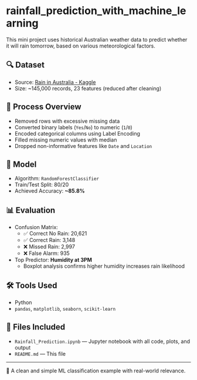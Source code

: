 # rainfall_prediction_with_machine_learning

This mini project uses historical Australian weather data to predict whether it will rain tomorrow, based on various meteorological factors.

## 🔍 Dataset
- Source: [Rain in Australia - Kaggle](https://www.kaggle.com/jsphyg/weather-dataset-rattle-package)
- Size: ~145,000 records, 23 features (reduced after cleaning)

## 🧹 Process Overview
- Removed rows with excessive missing data
- Converted binary labels (`Yes`/`No`) to numeric (`1`/`0`)
- Encoded categorical columns using Label Encoding
- Filled missing numeric values with median
- Dropped non-informative features like `Date` and `Location`

## 🧠 Model
- Algorithm: `RandomForestClassifier`
- Train/Test Split: 80/20
- Achieved Accuracy: **~85.8%**

## 📊 Evaluation
- Confusion Matrix:
  - ✅ Correct No Rain: 20,621
  - ✅ Correct Rain: 3,148
  - ❌ Missed Rain: 2,997
  - ❌ False Alarm: 935
- Top Predictor: **Humidity at 3PM**
  - Boxplot analysis confirms higher humidity increases rain likelihood

## 🛠️ Tools Used
- Python
- `pandas`, `matplotlib`, `seaborn`, `scikit-learn`

## 📁 Files Included
- `Rainfall_Prediction.ipynb` — Jupyter notebook with all code, plots, and output
- `README.md` — This file

---

📌 A clean and simple ML classification example with real-world relevance.

